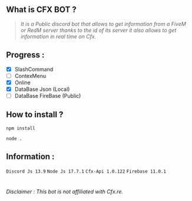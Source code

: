 ## What is CFX BOT ? 
>*It is a Public discord bot that allows to get information from a FiveM or RedM server thanks to the id of its server it also allows to get information in real time on Cfx.* 

## Progress : 
- [x] SlashCommand
- [ ] ContexMenu
- [x] Online
- [x] DataBase Json (Local)
- [ ] DataBase FireBase (Public)

## How to install ? 
  ```
 npm install
  ```
  
  ```
 node .
  ```
## Information : 
 ``` Discord Js 13.9 ```
 ``` Node Js 17.7.1 ```
 ``` Cfx-Api 1.0.122 ```
 ``` Firebase 11.0.1 ```
 #
###### Disclaimer : *This bot is not affiliated with Cfx.re*. 
